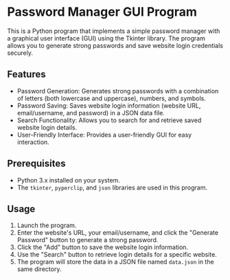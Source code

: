 # Password Manager GUI Program

This is a Python program that implements a simple password manager with a graphical user interface (GUI) using the Tkinter library. The program allows you to generate strong passwords and save website login credentials securely.

## Features

- Password Generation: Generates strong passwords with a combination of letters (both lowercase and uppercase), numbers, and symbols.
- Password Saving: Saves website login information (website URL, email/username, and password) in a JSON data file.
- Search Functionality: Allows you to search for and retrieve saved website login details.
- User-Friendly Interface: Provides a user-friendly GUI for easy interaction.

## Prerequisites

- Python 3.x installed on your system.
- The `tkinter`, `pyperclip`, and `json` libraries are used in this program.

## Usage

1. Launch the program.
2. Enter the website's URL, your email/username, and click the "Generate Password" button to generate a strong password.
3. Click the "Add" button to save the website login information.
4. Use the "Search" button to retrieve login details for a specific website.
5. The program will store the data in a JSON file named `data.json` in the same directory.
